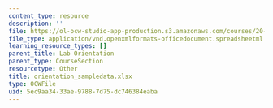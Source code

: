 ```yaml
---
content_type: resource
description: ''
file: https://ol-ocw-studio-app-production.s3.amazonaws.com/courses/20-109-laboratory-fundamentals-in-biological-engineering-spring-2010/5ec9aa3433ae97887d75dc746384eaba_orientation_sampledata.xlsx
file_type: application/vnd.openxmlformats-officedocument.spreadsheetml.sheet
learning_resource_types: []
parent_title: Lab Orientation
parent_type: CourseSection
resourcetype: Other
title: orientation_sampledata.xlsx
type: OCWFile
uid: 5ec9aa34-33ae-9788-7d75-dc746384eaba
---
```

